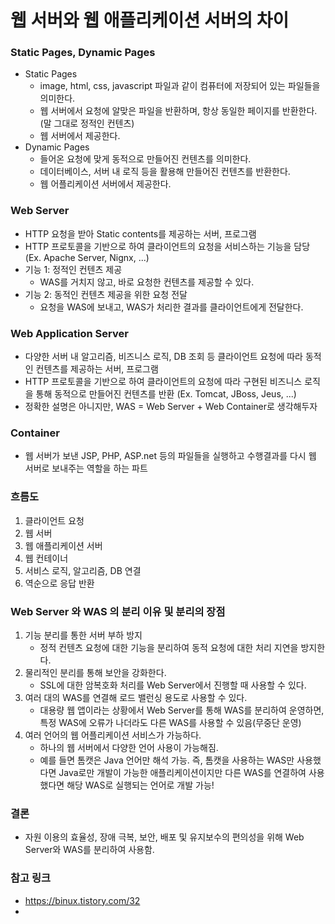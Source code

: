 # 웹 서버와 웹 애플리케이션 서버의 차이

### Static Pages, Dynamic Pages
- Static Pages
  - image, html, css, javascript 파일과 같이 컴퓨터에 저장되어 있는 파일들을 의미한다.
  - 웹 서버에서 요청에 알맞은 파일을 반환하며, 항상 동일한 페이지를 반환한다. (말 그대로 정적인 컨텐츠)
  - 웹 서버에서 제공한다.
- Dynamic Pages
  - 들어온 요청에 맞게 동적으로 만들어진 컨텐츠를 의미한다.
  - 데이터베이스, 서버 내 로직 등을 활용해 만들어진 컨텐츠를 반환한다.
  - 웹 어플리케이션 서버에서 제공한다.

### Web Server
- HTTP 요청을 받아 Static contents를 제공하는 서버, 프로그램
- HTTP 프로토콜을 기반으로 하여 클라이언트의 요청을 서비스하는 기능을 담당 (Ex. Apache Server, Nignx, ...)
- 기능 1: 정적인 컨텐츠 제공
  - WAS를 거치지 않고, 바로 요청한 컨텐츠를 제공할 수 있다.
- 기능 2: 동적인 컨텐츠 제공을 위한 요청 전달
  - 요청을 WAS에 보내고, WAS가 처리한 결과를 클라이언트에게 전달한다.

### Web Application Server
- 다양한 서버 내 알고리즘, 비즈니스 로직, DB 조회 등 클라이언트 요청에 따라 동적인 컨텐츠를 제공하는 서버, 프로그램
- HTTP 프로토콜을 기반으로 하여 클라이언트의 요청에 따라 구현된 비즈니스 로직을 통해 동적으로 만들어진 컨텐츠를 반환 (Ex. Tomcat, JBoss, Jeus, ...)
- 정확한 설명은 아니지만, WAS = Web Server + Web Container로 생각해두자

### Container
- 웹 서버가 보낸 JSP, PHP, ASP.net 등의 파일들을 실행하고 수행결과를 다시 웹 서버로 보내주는 역할을 하는 파트

### 흐름도
1. 클라이언트 요청
2. 웹 서버
3. 웹 애플리케이션 서버
4. 웹 컨테이너
5. 서비스 로직, 알고리즘, DB 연결
6. 역순으로 응답 반환

### Web Server 와 WAS 의 분리 이유 및 분리의 장점
1. 기능 분리를 통한 서버 부하 방지
   - 정적 컨텐츠 요청에 대한 기능을 분리하여 동적 요청에 대한 처리 지연을 방지한다.
2. 물리적인 분리를 통해 보안을 강화한다.
   - SSL에 대한 암복호화 처리를 Web Server에서 진행할 때 사용할 수 있다.
3. 여러 대의 WAS를 연결해 로드 밸런싱 용도로 사용할 수 있다.
   - 대용량 웹 앱이라는 상황에서 Web Server를 통해 WAS를 분리하여 운영하면, 특정 WAS에 오류가 나더라도 다른 WAS를 사용할 수 있음(무중단 운영)
4. 여러 언어의 웹 어플리케이션 서비스가 가능하다.
   - 하나의 웹 서버에서 다양한 언어 사용이 가능해짐.
   - 예를 들면 톰캣은 Java 언어만 해석 가능. 즉, 톰캣을 사용하는 WAS만 사용했다면 Java로만 개발이 가능한 애플리케이션이지만 다른 WAS를 연결하여 사용했다면 해당 WAS로 실행되는 언어로 개발 가능!

### 결론
- 자원 이용의 효율성, 장애 극복, 보안, 배포 및 유지보수의 편의성을 위해 Web Server와 WAS를 분리하여 사용함.

### 참고 링크
- https://binux.tistory.com/32
- 